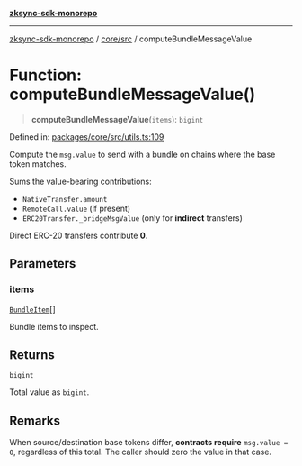 [**zksync-sdk-monorepo**](../../../README.md)

---

[zksync-sdk-monorepo](../../../README.md) / [core/src](../README.md) / computeBundleMessageValue

# Function: computeBundleMessageValue()

> **computeBundleMessageValue**(`items`): `bigint`

Defined in: [packages/core/src/utils.ts:109](https://github.com/dutterbutter/zksync-sdk/blob/128d557933eb10f01edd78c0b3392137ca480daf/packages/core/src/utils.ts#L109)

Compute the `msg.value` to send with a bundle on chains where the base token matches.

Sums the value-bearing contributions:

- `NativeTransfer.amount`
- `RemoteCall.value` (if present)
- `ERC20Transfer._bridgeMsgValue` (only for **indirect** transfers)

Direct ERC-20 transfers contribute **0**.

## Parameters

### items

[`BundleItem`](../type-aliases/BundleItem.md)[]

Bundle items to inspect.

## Returns

`bigint`

Total value as `bigint`.

## Remarks

When source/destination base tokens differ, **contracts require** `msg.value = 0`,
regardless of this total. The caller should zero the value in that case.
